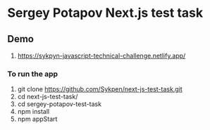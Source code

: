 # Sergey Potapov Next.js test task

## Demo
1. https://sykpyn-javascript-technical-challenge.netlify.app/

### To run the app
1. git clone https://github.com/Sykpen/next-js-test-task.git
2. cd next-js-test-task/
3. cd sergey-potapov-test-task
4. npm install
5. npm appStart

